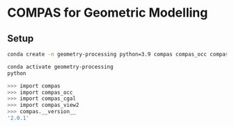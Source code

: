 # COMPAS for Geometric Modelling

## Setup

```bash
conda create -n geometry-processing python=3.9 compas compas_occ compas_cgal compas_view2
```

```bash
conda activate geometry-processing
python
```

```bash
>>> import compas
>>> import compas_occ
>>> import compas_cgal
>>> import compas_view2
>>> compas.__version__
'2.0.1'
```
